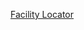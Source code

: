 [Facility Locator](https://github.com/department-of-veterans-affairs/va.gov-team/blob/master/products/facilities/facility-locator/contact-center.md)

